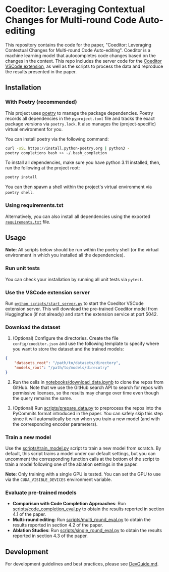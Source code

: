 # Coeditor: Leveraging Contextual Changes for Multi-round Code Auto-editing

This repository contains the code for the paper, "Coeditor: Leveraging Contextual Changes for Multi-round Code Auto-editing". Coeditor is a machine learning model that autocompletes code changes based on the changes in the context. This repo includes the server code for the [Coeditor VSCode extension](https://marketplace.visualstudio.com/items?itemName=JiayiWei.vscode-coeditor), as well as the scripts to process the data and reproduce the results presented in the paper.

## Installation

### With Poetry (recommended)

This project uses [poetry](https://python-poetry.org) to manage the package dependencies. Poetry records all dependencies in the `pyproject.toml` file and tracks the exact package versions via `poetry.lock`. It also manages the (project-specific) virtual environment for you.

You can install poetry via the following command:

```bash
curl -sSL https://install.python-poetry.org | python3 -
poetry completions bash >> ~/.bash_completion
```

To install all dependencies, make sure you have python 3.11 installed, then, run the following at the project root:

```bash
poetry install
```

You can then spawn a shell within the project's virtual environment via `poetry shell`.

### Using requirements.txt

Alternatively, you can also install all dependencies using the exported [`requirements.txt`](requirements.txt) file.

## Usage

**Note**: All scripts below should be run within the poetry shell (or the virtual environment in which you installed all the dependencies).

### Run unit tests

You can check your installation by running all unit tests via `pytest`.

### Use the VSCode extension server

Run [`python scripts/start_server.py`](scripts/start_server.py) to start the Coeditor VSCode extension server. This will download the pre-trained Coeditor model from Huggingface (if not already) and start the extension service at port 5042.

### Download the dataset

1. (Optional) Configure the directories. Create the file `config/coeditor.json` and use the following template to specify where you want to store the dataset and the trained models:

```json
{
    "datasets_root": "/path/to/datasets/directory",
    "models_root": "/path/to/models/direcotry"
}
```

2. Run the cells in [notebooks/download_data.ipynb](notebooks/download_data.ipynb) to clone the repos from GitHub. Note that we use the GitHub search API to search for repos with permissive licenses, so the results may change over time even though the query remains the same.

3. (Optional) Run [scripts/prepare_data.py](scripts/prepare_data.py) to preprocess the repos into the PyCommits format introduced in the paper. You can safely skip this step since it will automatically be run when you train a new model (and with the corresponding encoder parameters).

### Train a new model

Use the [scripts/train_model.py](scripts/train_model.py) script to train a new model from scratch. By default, this script trains a model under our default settings, but you can uncomment the corresponding function calls at the bottom of the script to train a model following one of the ablation settings in the paper.

**Note**: Only training with a single GPU is tested. You can set the GPU to use via the `CUDA_VISIBLE_DEVICES` environment variable.

### Evaluate pre-trained models

- **Comparison with Code Completion Approaches**: Run [scripts/code_completion_eval.py](scripts/code_completion_eval.py) to obtain the results reported in section 4.1 of the paper.
- **Multi-round editing**: Run [scripts/multi_round_eval.py](scripts/multi_round_eval.py) to obtain the results reported in section 4.2 of the paper.
- **Ablation Studies**: Run [scripts/single_round_eval.py](scripts/single_round_eval.py) to obtain the results reported in section 4.3 of the paper.

## Development

For development guidelines and best practices, please see [DevGuide.md](DevGuide.md).
